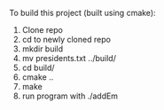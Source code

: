 To build this project (built using cmake):

1) Clone repo
2) cd to newly cloned repo
3) mkdir build
4) mv presidents.txt ../build/
5) cd build/
6) cmake ..
7) make
8) run program with ./addEm